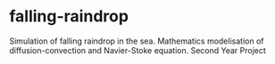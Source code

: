 # falling-raindrop
Simulation of falling raindrop in the sea. Mathematics modelisation of diffusion-convection and Navier-Stoke equation.
Second Year Project
